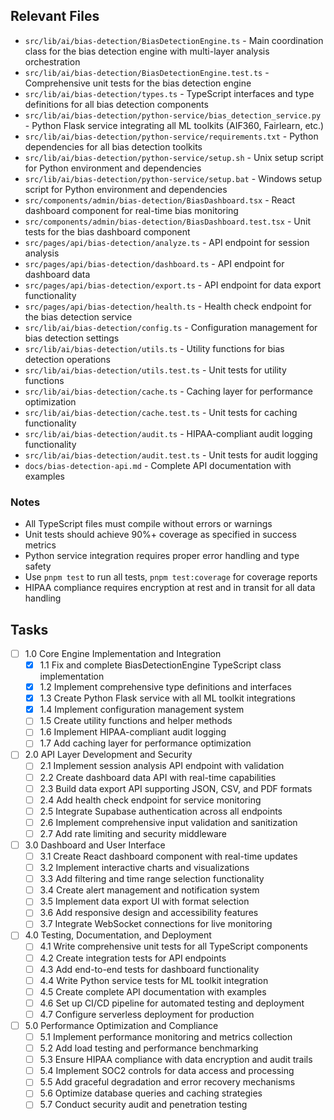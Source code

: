 ## Relevant Files

- `src/lib/ai/bias-detection/BiasDetectionEngine.ts` - Main coordination class for the bias detection engine with multi-layer analysis orchestration
- `src/lib/ai/bias-detection/BiasDetectionEngine.test.ts` - Comprehensive unit tests for the bias detection engine
- `src/lib/ai/bias-detection/types.ts` - TypeScript interfaces and type definitions for all bias detection components
- `src/lib/ai/bias-detection/python-service/bias_detection_service.py` - Python Flask service integrating all ML toolkits (AIF360, Fairlearn, etc.)
- `src/lib/ai/bias-detection/python-service/requirements.txt` - Python dependencies for all bias detection toolkits
- `src/lib/ai/bias-detection/python-service/setup.sh` - Unix setup script for Python environment and dependencies
- `src/lib/ai/bias-detection/python-service/setup.bat` - Windows setup script for Python environment and dependencies
- `src/components/admin/bias-detection/BiasDashboard.tsx` - React dashboard component for real-time bias monitoring
- `src/components/admin/bias-detection/BiasDashboard.test.tsx` - Unit tests for the bias dashboard component
- `src/pages/api/bias-detection/analyze.ts` - API endpoint for session analysis
- `src/pages/api/bias-detection/dashboard.ts` - API endpoint for dashboard data
- `src/pages/api/bias-detection/export.ts` - API endpoint for data export functionality
- `src/pages/api/bias-detection/health.ts` - Health check endpoint for the bias detection service
- `src/lib/ai/bias-detection/config.ts` - Configuration management for bias detection settings
- `src/lib/ai/bias-detection/utils.ts` - Utility functions for bias detection operations
- `src/lib/ai/bias-detection/utils.test.ts` - Unit tests for utility functions
- `src/lib/ai/bias-detection/cache.ts` - Caching layer for performance optimization
- `src/lib/ai/bias-detection/cache.test.ts` - Unit tests for caching functionality
- `src/lib/ai/bias-detection/audit.ts` - HIPAA-compliant audit logging functionality
- `src/lib/ai/bias-detection/audit.test.ts` - Unit tests for audit logging
- `docs/bias-detection-api.md` - Complete API documentation with examples

### Notes

- All TypeScript files must compile without errors or warnings
- Unit tests should achieve 90%+ coverage as specified in success metrics
- Python service integration requires proper error handling and type safety
- Use `pnpm test` to run all tests, `pnpm test:coverage` for coverage reports
- HIPAA compliance requires encryption at rest and in transit for all data handling

## Tasks

- [ ] 1.0 Core Engine Implementation and Integration
  - [x] 1.1 Fix and complete BiasDetectionEngine TypeScript class implementation
  - [x] 1.2 Implement comprehensive type definitions and interfaces
  - [x] 1.3 Create Python Flask service with all ML toolkit integrations
  - [x] 1.4 Implement configuration management system
  - [ ] 1.5 Create utility functions and helper methods
  - [ ] 1.6 Implement HIPAA-compliant audit logging
  - [ ] 1.7 Add caching layer for performance optimization

- [ ] 2.0 API Layer Development and Security
  - [ ] 2.1 Implement session analysis API endpoint with validation
  - [ ] 2.2 Create dashboard data API with real-time capabilities
  - [ ] 2.3 Build data export API supporting JSON, CSV, and PDF formats
  - [ ] 2.4 Add health check endpoint for service monitoring
  - [ ] 2.5 Integrate Supabase authentication across all endpoints
  - [ ] 2.6 Implement comprehensive input validation and sanitization
  - [ ] 2.7 Add rate limiting and security middleware

- [ ] 3.0 Dashboard and User Interface
  - [ ] 3.1 Create React dashboard component with real-time updates
  - [ ] 3.2 Implement interactive charts and visualizations
  - [ ] 3.3 Add filtering and time range selection functionality
  - [ ] 3.4 Create alert management and notification system
  - [ ] 3.5 Implement data export UI with format selection
  - [ ] 3.6 Add responsive design and accessibility features
  - [ ] 3.7 Integrate WebSocket connections for live monitoring

- [ ] 4.0 Testing, Documentation, and Deployment
  - [ ] 4.1 Write comprehensive unit tests for all TypeScript components
  - [ ] 4.2 Create integration tests for API endpoints
  - [ ] 4.3 Add end-to-end tests for dashboard functionality
  - [ ] 4.4 Write Python service tests for ML toolkit integration
  - [ ] 4.5 Create complete API documentation with examples
  - [ ] 4.6 Set up CI/CD pipeline for automated testing and deployment
  - [ ] 4.7 Configure serverless deployment for production

- [ ] 5.0 Performance Optimization and Compliance
  - [ ] 5.1 Implement performance monitoring and metrics collection
  - [ ] 5.2 Add load testing and performance benchmarking
  - [ ] 5.3 Ensure HIPAA compliance with data encryption and audit trails
  - [ ] 5.4 Implement SOC2 controls for data access and processing
  - [ ] 5.5 Add graceful degradation and error recovery mechanisms
  - [ ] 5.6 Optimize database queries and caching strategies
  - [ ] 5.7 Conduct security audit and penetration testing 